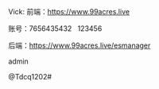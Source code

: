 Vick:
前端：https://www.99acres.live

账号：7656435432   123456

后端：https://www.99acres.live/esmanager

admin

@Tdcq1202#